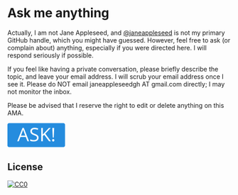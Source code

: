 # Ask me anything

Actually, I am not Jane Appleseed, and [@janeappleseed](https://github.com/janeappleseed) is not my primary GitHub handle, which you might have guessed. However, feel free to ask (or complain about) anything, especially if you were directed here. I will respond seriously if possible.

If you feel like having a private conversation, please briefly describe the topic, and leave your email address. I will scrub your email address once I see it. Please do NOT email janeappleseedgh AT gmail.com directly; I may not monitor the inbox.

Please be advised that I reserve the right to edit or delete anything on this AMA.

[<img src="ask.png" alt="Ask!" width="130">](../../issues/new)

## License

[![CC0](http://mirrors.creativecommons.org/presskit/buttons/88x31/svg/cc-zero.svg)](https://creativecommons.org/publicdomain/zero/1.0/)
